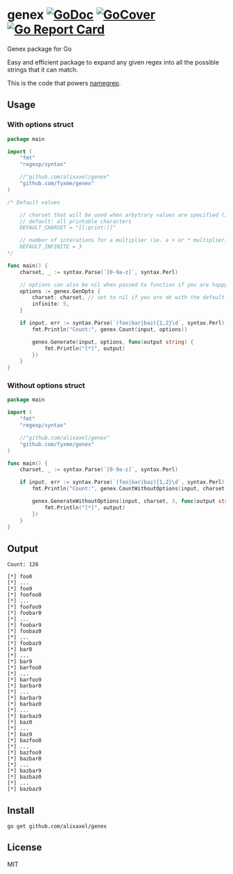# genex [![GoDoc](https://godoc.org/github.com/alixaxel/genex?status.svg)](https://godoc.org/github.com/alixaxel/genex) [![GoCover](http://gocover.io/_badge/github.com/alixaxel/genex)](http://gocover.io/github.com/alixaxel/genex) [![Go Report Card](https://goreportcard.com/badge/github.com/alixaxel/genex)](https://goreportcard.com/report/github.com/alixaxel/genex)

Genex package for Go

Easy and efficient package to expand any given regex into all the possible strings that it can match.

This is the code that powers [namegrep](https://namegrep.com/).

## Usage

### With options struct

```go
package main

import (
    "fmt"
    "regexp/syntax"

    //"github.com/alixaxel/genex"
    "github.com/fyxme/genex"
)

/* Default values

	// charset that will be used when arbytrary values are specified (ie. a dot (.))
    // default: all printable characters
	DEFAULT_CHARSET = "[[:print:]]" 

	// number of interations for a multiplier (ie. a + or * multiplier)
	DEFAULT_INFINITE = 3
*/

func main() {
    charset, _ := syntax.Parse(`[0-9a-z]`, syntax.Perl)

    // options can also be nil when passed to function if you are happy with the default options
    options := genex.GenOpts {
        charset: charset, // set to nil if you are ok with the default charset
        infinite: 5, 
    }   

    if input, err := syntax.Parse(`(foo|bar|baz){1,2}\d`, syntax.Perl); err == nil {
    	fmt.Println("Count:", genex.Count(input, options))

    	genex.Generate(input, options, func(output string) {
    		fmt.Println("[*]", output)
    	})
    }
}

```

### Without options struct 

```go
package main

import (
    "fmt"
    "regexp/syntax"

    //"github.com/alixaxel/genex"
    "github.com/fyxme/genex"
)

func main() {
    charset, _ := syntax.Parse(`[0-9a-z]`, syntax.Perl)

    if input, err := syntax.Parse(`(foo|bar|baz){1,2}\d`, syntax.Perl); err == nil {
    	fmt.Println("Count:", genex.CountWithoutOptions(input, charset, 3))

    	genex.GenerateWithoutOptions(input, charset, 3, func(output string) {
    		fmt.Println("[*]", output)
    	})
    }
}
```

## Output

```
Count: 120

[*] foo0
[*] ...
[*] foo9
[*] foofoo0
[*] ...
[*] foofoo9
[*] foobar0
[*] ...
[*] foobar9
[*] foobaz0
[*] ...
[*] foobaz9
[*] bar0
[*] ...
[*] bar9
[*] barfoo0
[*] ...
[*] barfoo9
[*] barbar0
[*] ...
[*] barbar9
[*] barbaz0
[*] ...
[*] barbaz9
[*] baz0
[*] ...
[*] baz9
[*] bazfoo0
[*] ...
[*] bazfoo9
[*] bazbar0
[*] ...
[*] bazbar9
[*] bazbaz0
[*] ...
[*] bazbaz9
```

## Install

	go get github.com/alixaxel/genex

## License

MIT
